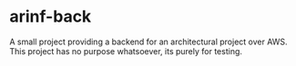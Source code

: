 # arinf-back
A small project providing a backend for an architectural project over AWS. This project has no purpose whatsoever, its purely for testing. 
